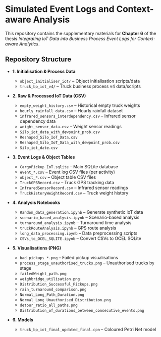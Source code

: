 # Simulated Event Logs and Context-aware Analysis

This repository contains the supplementary materials for **Chapter 6** of the thesis *Integrating IoT Data into Business Process Event Logs for Context-aware Analytics*.

## Repository Structure
- **1. Initialisation & Process Data**
  - `object_initialiser_iot/` – Object initialisation scripts/data  
  - `truck_bp_iot_v4/` – Truck business process v4 data/scripts  

- **2. Raw & Processed IoT Data (CSV)**
  - `empty_weight_history.csv` – Historical empty truck weights  
  - `hourly_rainfall_data.csv` – Hourly rainfall dataset  
  - `infrared_sensors_interdependency.csv` – Infrared sensor dependency data  
  - `weight_sensor_data.csv` – Weight sensor readings  
  - `Silo_iot_data_with_dewpoint_prob.csv`  
  - `Reshaped_Silo_IoT_Data.csv`  
  - `Reshaped_Silo_IoT_Data_with_dewpoint_prob.csv`  
  - `Silo_iot_date.csv`  

- **3. Event Logs & Object Tables**
  - `CargoPickup_IoT.sqlite` – Main SQLite database  
  - `event_*.csv` – Event log CSV files (per activity)  
  - `object_*.csv` – Object table CSV files  
  - `TruckGPSRecord.csv` – Truck GPS tracking data  
  - `InfraredSensorRecord.csv` – Infrared sensor readings  
  - `TruckHistoryWeightRecord.csv` – Truck weight history  

- **4. Analysis Notebooks**
  - `Random_data_generation.ipynb` – Generate synthetic IoT data  
  - `scenario_based_analysis.ipynb` – Scenario-based analysis  
  - `turnaround_analysis.ipynb` – Turnaround time analysis  
  - `truckRouteAnalysis.ipynb` – GPS route analysis  
  - `long_data_processing.ipynb` – Data preprocessing scripts  
  - `CSVs_to_OCEL_SQLITE.ipynb` – Convert CSVs to OCEL SQLite  

- **5. Visualisations (PNG)**
  - `bad_pickups_*.png` – Failed pickup visualisations  
  - `process_stage_unauthorised_trucks.png` – Unauthorised trucks by stage  
  - `failedWeight_path.png`  
  - `weighbridge_utilisation.png`  
  - `Distribution_Successful_Pickups.png`  
  - `rain_turnaround_comparison.png`  
  - `Normal_Long_Path_Duration.png`  
  - `Normal_Long_Unauthorised_Distribution.png`  
  - `detour_ratio_all_paths.png`  
  - `Distribution_of_durations_between_consecutive_events.png`  

- **6. Models**
  - `truck_bp_iot_final_updated_final.cpn` – Coloured Petri Net model 
